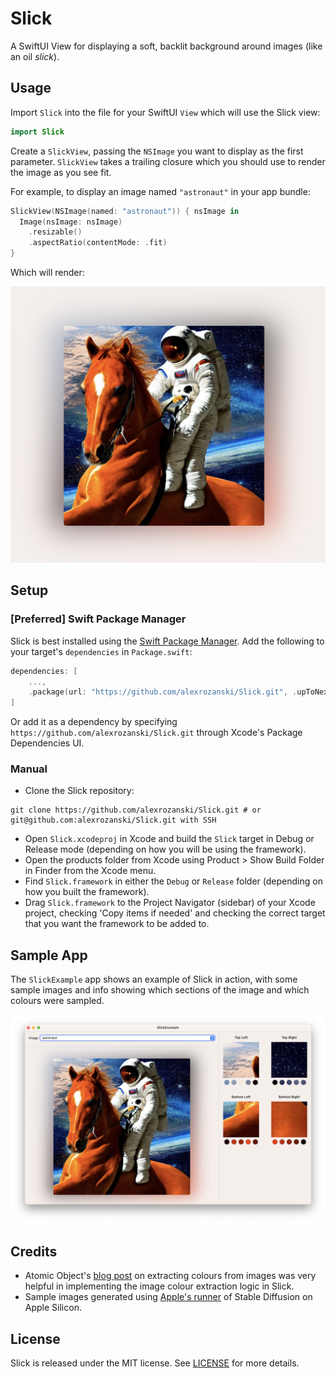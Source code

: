 # Slick

A SwiftUI View for displaying a soft, backlit background around images (like an oil *slick*).

## Usage

Import `Slick` into the file for your SwiftUI `View` which will use the Slick view:

```swift
import Slick
```

Create a `SlickView`, passing the `NSImage` you want to display as the first parameter. `SlickView` takes
a trailing closure which you should use to render the image as you see fit.

For example, to display an image named `"astronaut"` in your app bundle:

```swift
SlickView(NSImage(named: "astronaut")) { nsImage in
  Image(nsImage: nsImage)
    .resizable()
    .aspectRatio(contentMode: .fit)
}
```

Which will render:

![Example of SlickView with a sample image](docs/astronaut_example.png)

## Setup

### [Preferred] Swift Package Manager

Slick is best installed using the [Swift Package Manager](https://www.swift.org/package-manager/). Add the following to your target's `dependencies` in `Package.swift`:

```swift
dependencies: [
    ...,
    .package(url: "https://github.com/alexrozanski/Slick.git", .upToNextMajor(from: "1.0.0"))
]
```

Or add it as a dependency by specifying `https://github.com/alexrozanski/Slick.git` through Xcode's Package Dependencies UI.

### Manual

- Clone the Slick repository:

```
git clone https://github.com/alexrozanski/Slick.git # or git@github.com:alexrozanski/Slick.git with SSH
```

- Open `Slick.xcodeproj` in Xcode and build the `Slick` target in Debug or Release mode (depending on how you will be using the framework).
- Open the products folder from Xcode using Product > Show Build Folder in Finder from the Xcode menu.
- Find `Slick.framework` in either the `Debug` or `Release` folder (depending on how you built the framework).
- Drag `Slick.framework` to the Project Navigator (sidebar) of your Xcode project, checking 'Copy items if needed' and checking the correct target that you want the framework to be added to.

## Sample App

The `SlickExample` app shows an example of Slick in action, with some sample images and info showing which sections of the image and which colours were sampled.

![SlickExample app](docs/example_app.png)

## Credits

- Atomic Object's [blog post](https://spin.atomicobject.com/2016/12/07/pixels-and-palettes-extracting-color-palettes-from-images/) on extracting colours from images was very helpful in implementing the image colour extraction logic in Slick.
- Sample images generated using [Apple's runner](https://github.com/apple/ml-stable-diffusion) of Stable Diffusion on Apple Silicon.

## License

Slick is released under the MIT license. See [LICENSE](LICENSE) for more details.
